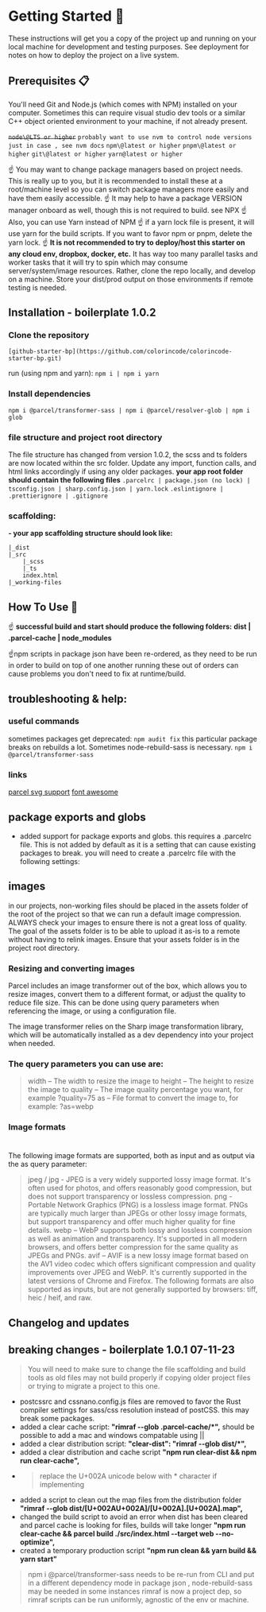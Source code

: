 # Getting Started 🚀
These instructions will get you a copy of the project up and running on your local machine for development and testing purposes. See deployment for notes on how to deploy the project on a live system.

## Prerequisites 📋
You'll need Git and Node.js (which comes with NPM) installed on your computer. Sometimes this can require visual studio dev tools or a similar C++ object oriented environment to your machine, if not already present. 

~~`node\@LTS or higher`~~ `probably want to use nvm to control node versions just in case , see nvm docs`
`npm\@latest or higher`
`pnpm\@latest or higher`
`git\@latest or higher`
`yarn@latest or higher`

☝️ You may want to change package managers based on project needs. This is really up to you, but it is recommended to 
install these at a root/machine level so you can switch package managers more easily and have them easily accessible. 
☝️ It may help to have a package VERSION manager onboard as well, though this is not required to build. see NPX
☝️ Also, you can use Yarn instead of NPM
☝️ if a yarn lock file is present, it will use yarn for the build scripts. If you want to favor npm or pnpm, delete the yarn lock. 
☝️ **It is not recommended to try to deploy/host this starter on any cloud env, dropbox, docker, etc.** It has way too 
many parallel tasks and worker tasks that it will try to spin which may consume server/system/image resources. Rather,
clone the repo locally, and develop on a machine. Store your dist/prod output on those environments if remote testing is needed. 

## Installation - boilerplate 1.0.2

### Clone the repository
`[github-starter-bp](https://github.com/colorincode/colorincode-starter-bp.git)`

run (using npm and yarn):
`npm i | npm i yarn`

### Install dependencies
`npm i @parcel/transformer-sass | npm i @parcel/resolver-glob | npm i glob`


### file structure and project root directory 
The file structure has changed from version 1.0.2, the scss and ts folders are now located within the src folder. Update any import, function calls, and html links accordingly if using any older packages. 
**your app root folder should contain the following files**
`.parcelrc | package.json (no lock) | tsconfig.json | sharp.config.json | yarn.lock`
`.eslintignore | .prettierignore | .gitignore `

### scaffolding:

**- your app scaffolding structure should look like:**
~~~
|_dist 
|_src
    |_scss
    |_ts
    index.html
|_working-files
~~~

## How To Use 🔧
☝️ **successful build and start should produce the following folders:**
**dist | .parcel-cache | node_modules**

☝️npm scripts in package json have been re-ordered, as they need to be run in order to build on top of one another
running these out of orders can cause problems you don't need to fix at runtime/build.

## troubleshooting & help:



### useful commands 
sometimes packages get deprecated: 
`npm audit fix`
this particular package breaks on rebuilds a lot. Sometimes node-rebuild-sass is necessary. 
`npm i @parcel/transformer-sass`

### links 
[parcel svg support](https://parceljs.org/languages/svg/)
[font awesome](https://fontawesome.com/)


## package exports and globs
- added support for package exports and globs. this requires a .parcelrc file. This is not added by default as it is a setting that can cause existing packages to break. you will need to create a .parcelrc file with the following settings:

## images
in our projects, non-working files should be placed in the assets folder of the root of the project so that we can run a default image compression. ALWAYS check your images to ensure there is not a great loss of quality. The goal of the assets folder is to be able to upload it as-is to a remote without having to relink images. Ensure that your assets folder is in the project root directory. 

### Resizing and converting images

Parcel includes an image transformer out of the box, which allows you to resize images, convert them to a different format, or adjust the quality to reduce file size. This can be done using query parameters when referencing the image, or using a configuration file.

The image transformer relies on the Sharp image transformation library, which will be automatically installed as a dev dependency into your project when needed.

### The query parameters you can use are:


> width – The width to resize the image to
> height – The height to resize the image to
> quality – The image quality percentage you want, for example ?quality=75
> as – File format to convert the image to, for example: ?as=webp


### Image formats
#
The following image formats are supported, both as input and as output via the as query parameter:


> jpeg / jpg - JPEG is a very widely supported lossy image format. It\'s often used for photos, and offers reasonably good compression, but does not support transparency or lossless compression.
> png - Portable Network Graphics (PNG) is a lossless image format. PNGs are typically much larger than JPEGs or other lossy image formats, but support transparency and offer much higher quality for fine details.
> webp – WebP supports both lossy and lossless compression as well as animation and transparency. It\'s supported in all modern browsers, and offers better compression for the same quality as JPEGs and PNGs.
> avif – AVIF is a new lossy image format based on the AV1 video codec which offers significant compression and quality improvements over JPEG and WebP. It\'s currently supported in the latest versions of Chrome and Firefox.
> The following formats are also supported as inputs, but are not generally supported by browsers: tiff, heic / heif, and raw.


## Changelog and updates

## breaking changes - boilerplate 1.0.1 07-11-23

> You will need to make sure to change the file scaffolding and build tools as old files may not build properly if copying older project files or trying to migrate a project to this one. 

- postcssrc and cssnano.config.js files are removed to favor the Rust compiler settings for sass/css resolution instead of postCSS. this may break some packages. 
- added a clear cache script: **"rimraf --glob .parcel-cache/*",** should be possible to add a mac and windows compatable using ||
- added a clear distribution script: **"clear-dist": "rimraf --glob dist/*",**
- added a clear distribution and cache script **"npm run clear-dist && npm run clear-cache",**
- >replace the U+002A unicode below with * character if implementing
- added a script to clean out the map files from the distribution folder **"rimraf --glob dist/[U+002AU+002A]/[U+002A].[U+002A].map",**
- changed the build script to avoid an error when dist has been cleared and parcel cache is looking for files, builds will take longer 
**"npm run clear-cache && parcel build ./src/index.html --target web --no-optimize",**
- created a temporary production script **"npm run clean && yarn build && yarn start"**

> npm i @parcel/transformer-sass needs to be re-run from CLI and put in a different dependency mode in package json , node-rebuild-sass may be needed in some instances
> rimraf is now a project dep, so rimraf scripts can be run uniformly, agnostic of the env or machine. 
